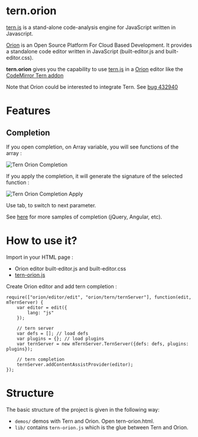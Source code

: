 tern.orion
========

[tern.js](https://github.com/marijnh/tern) is a stand-alone code-analysis engine for JavaScript written in Javascript.

[Orion](http://www.eclipse.org/orion/) is an Open Source Platform For Cloud Based Development. It provides a standalone code editor written in JavaScript (built-editor.js and built-editor.css).

**tern.orion** gives you the capability to use [tern.js](https://github.com/marijnh/tern) in a [Orion](http://www.eclipse.org/orion/) editor like the [CodeMirror Tern addon](http://ternjs.net/doc/demo.html)

Note that Orion could be interested to integrate Tern. See [bug 432940](https://bugs.eclipse.org/bugs/show_bug.cgi?id=432940)

# Features

## Completion 

If you open completion, on Array variable, you will see functions of the array : 

![Tern Orion Completion](https://github.com/angelozerr/tern.orion/wiki/images/TernOrion_CompletionOverview.png)

If you apply the completion, it will generate the signature of the selected function : 

![Tern Orion Completion Apply](https://github.com/angelozerr/tern.orion/wiki/images/TernOrion_CompletionApply.png)

Use tab, to switch to next parameter.

See [here](https://github.com/angelozerr/tern.orion/wiki/Tern-Completions) for more samples of completion (jQuery, Angular, etc).

# How to use it?

Import in your HTML page : 

 * Orion editor built-editor.js and built-editor.css
 * [tern-orion.js](https://github.com/angelozerr/tern.orion/blob/master/lib/tern-orion.js)

Create Orion editor and add tern completion : 

	require(["orion/editor/edit", "orion/tern/ternServer"], function(edit, mTernServer) {
		var editor = edit({
			lang: "js"
		});

		// tern server
		var defs = []; // load defs
		var plugins = {}; // load plugins
		var ternServer = new mTernServer.TernServer({defs: defs, plugins: plugins});

		// tern completion
		ternServer.addContentAssistProvider(editor);
	});
	
# Structure

The basic structure of the project is given in the following way:

* `demos/` demos with Tern and Orion. Open tern-orion.html.
* `lib/` contains `tern-orion.js` which is the glue between Tern and Orion.
